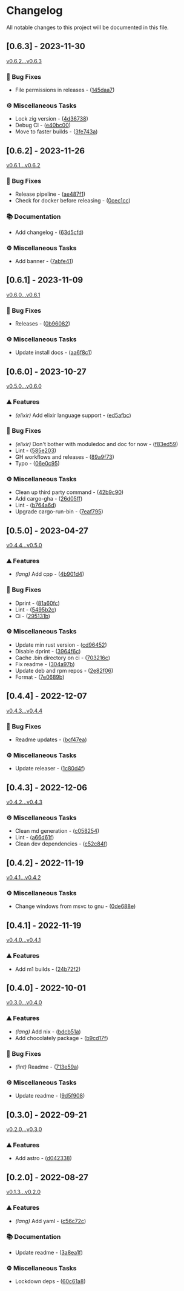 # Changelog

All notable changes to this project will be documented in this file.

## [0.6.3] - 2023-11-30

[v0.6.2...v0.6.3](https://github.com/dustinblackman/languagetool-code-comments/compare/v0.6.2...v0.6.3)

### 🐛 Bug Fixes

- File permissions in releases - ([145daa7](https://github.com/dustinblackman/languagetool-code-comments/commit/145daa73ef9d01e52bb9c817021b998336b826c8))

### ⚙️ Miscellaneous Tasks

- Lock zig version - ([4d36738](https://github.com/dustinblackman/languagetool-code-comments/commit/4d36738fa3c5f0ce866898345a5bea22a8baea77))
- Debug CI - ([e40bc00](https://github.com/dustinblackman/languagetool-code-comments/commit/e40bc007ff5eb83099864419b9889edd1f55c5b5))
- Move to faster builds - ([3fe743a](https://github.com/dustinblackman/languagetool-code-comments/commit/3fe743a2e84b7e02f45bb64fb13981a4e2b4a0f0))

## [0.6.2] - 2023-11-26

[v0.6.1...v0.6.2](https://github.com/dustinblackman/languagetool-code-comments/compare/v0.6.1...v0.6.2)

### 🐛 Bug Fixes

- Release pipeline - ([ae487f1](https://github.com/dustinblackman/languagetool-code-comments/commit/ae487f1f18a80f834ba014d6a34da777e1d6988e))
- Check for docker before releasing - ([0cec1cc](https://github.com/dustinblackman/languagetool-code-comments/commit/0cec1cc1424ee1a70d87fd802703dbed604328a9))

### 📚 Documentation

- Add changelog - ([63d5cfd](https://github.com/dustinblackman/languagetool-code-comments/commit/63d5cfde32e21bc60eb39ca913897e48811e0711))

### ⚙️ Miscellaneous Tasks

- Add banner - ([7abfe41](https://github.com/dustinblackman/languagetool-code-comments/commit/7abfe411f2909f3194bf48bdec127d1fbc918fd9))

## [0.6.1] - 2023-11-09

[v0.6.0...v0.6.1](https://github.com/dustinblackman/languagetool-code-comments/compare/v0.6.0...v0.6.1)

### 🐛 Bug Fixes

- Releases - ([0b96082](https://github.com/dustinblackman/languagetool-code-comments/commit/0b96082358499357be8dc13499e78f72096e2583))

### ⚙️ Miscellaneous Tasks

- Update install docs - ([aa6f8c1](https://github.com/dustinblackman/languagetool-code-comments/commit/aa6f8c1010231697841ebfd5d81d286dd67e1582))

## [0.6.0] - 2023-10-27

[v0.5.0...v0.6.0](https://github.com/dustinblackman/languagetool-code-comments/compare/v0.5.0...v0.6.0)

### ⛰️ Features

- _(elixir)_ Add elixir language support - ([ed5afbc](https://github.com/dustinblackman/languagetool-code-comments/commit/ed5afbc74a44284972a0829d26532c1c495fd8e0))

### 🐛 Bug Fixes

- _(elixir)_ Don't bother with moduledoc and doc for now - ([f83ed59](https://github.com/dustinblackman/languagetool-code-comments/commit/f83ed596328d1e12d6744c305adc633033b5a437))
- Lint - ([585e203](https://github.com/dustinblackman/languagetool-code-comments/commit/585e203a8ed29e166506b8c54af38b0ca3f9c872))
- GH workflows and releases - ([89a9f73](https://github.com/dustinblackman/languagetool-code-comments/commit/89a9f7303f3c760688f4a5107b454ff4be08a0f7))
- Typo - ([06e0c95](https://github.com/dustinblackman/languagetool-code-comments/commit/06e0c95d40bcd8380af91b0ff055cb3b00c4815c))

### ⚙️ Miscellaneous Tasks

- Clean up third party command - ([42b9c90](https://github.com/dustinblackman/languagetool-code-comments/commit/42b9c90e7d942063e6b58e7e7491d84fdaae979d))
- Add cargo-gha - ([26d05ff](https://github.com/dustinblackman/languagetool-code-comments/commit/26d05ff0912e10315a9ca544149ead2e5b11b63c))
- Lint - ([b764a6d](https://github.com/dustinblackman/languagetool-code-comments/commit/b764a6d7fe55aa03b677e1e49987c50dac66b395))
- Upgrade cargo-run-bin - ([7eaf795](https://github.com/dustinblackman/languagetool-code-comments/commit/7eaf795a6006ebf2701399d4f003575a1c9bff71))

## [0.5.0] - 2023-04-27

[v0.4.4...v0.5.0](https://github.com/dustinblackman/languagetool-code-comments/compare/v0.4.4...v0.5.0)

### ⛰️ Features

- _(lang)_ Add cpp - ([4b901d4](https://github.com/dustinblackman/languagetool-code-comments/commit/4b901d4f062760124837975c3a30164a3f5bad8c))

### 🐛 Bug Fixes

- Dprint - ([81a60fc](https://github.com/dustinblackman/languagetool-code-comments/commit/81a60fc1d0f2e649584743f563056e7d39b74f75))
- Lint - ([5495b2c](https://github.com/dustinblackman/languagetool-code-comments/commit/5495b2c06ffb740f6102d76b18edc8fce51373cc))
- Ci - ([295131b](https://github.com/dustinblackman/languagetool-code-comments/commit/295131bd4afd536933d61c20c9d6e873013a240a))

### ⚙️ Miscellaneous Tasks

- Update min rust version - ([cd96452](https://github.com/dustinblackman/languagetool-code-comments/commit/cd9645221462ec4794513748273f0d5f373405a2))
- Disable dprint - ([3964f6c](https://github.com/dustinblackman/languagetool-code-comments/commit/3964f6c588040a9518d5b8c8fd2a23b20c044ad4))
- Cache .bin directory on ci - ([703216c](https://github.com/dustinblackman/languagetool-code-comments/commit/703216c664e941f32aa481a185559d4e2daa31fd))
- Fix readme - ([304a97b](https://github.com/dustinblackman/languagetool-code-comments/commit/304a97bd03c4398197f56034b9ddb5100d629143))
- Update deb and rpm repos - ([2e82f06](https://github.com/dustinblackman/languagetool-code-comments/commit/2e82f06afc61d16a20959fd4cbe0c6f1f4c44797))
- Format - ([7e0689b](https://github.com/dustinblackman/languagetool-code-comments/commit/7e0689b2abd338b0677d7aa2769f3b02287d9d8b))

## [0.4.4] - 2022-12-07

[v0.4.3...v0.4.4](https://github.com/dustinblackman/languagetool-code-comments/compare/v0.4.3...v0.4.4)

### 🐛 Bug Fixes

- Readme updates - ([bcf47ea](https://github.com/dustinblackman/languagetool-code-comments/commit/bcf47ead1ec4f19ede96331c57807f5ca062c750))

### ⚙️ Miscellaneous Tasks

- Update releaser - ([1c80d4f](https://github.com/dustinblackman/languagetool-code-comments/commit/1c80d4f2b89b75b4e691f6ee8e4ac0a75b0ab282))

## [0.4.3] - 2022-12-06

[v0.4.2...v0.4.3](https://github.com/dustinblackman/languagetool-code-comments/compare/v0.4.2...v0.4.3)

### ⚙️ Miscellaneous Tasks

- Clean md generation - ([c058254](https://github.com/dustinblackman/languagetool-code-comments/commit/c05825477ee2a93636a6be6dce43654b4c47b00d))
- Lint - ([a66d61f](https://github.com/dustinblackman/languagetool-code-comments/commit/a66d61fff86b56719cadc45a208e19dbda3f5a65))
- Clean dev dependencies - ([c52c84f](https://github.com/dustinblackman/languagetool-code-comments/commit/c52c84f478ecd07ef6ccd705bfd89fba250d700f))

## [0.4.2] - 2022-11-19

[v0.4.1...v0.4.2](https://github.com/dustinblackman/languagetool-code-comments/compare/v0.4.1...v0.4.2)

### ⚙️ Miscellaneous Tasks

- Change windows from msvc to gnu - ([0de688e](https://github.com/dustinblackman/languagetool-code-comments/commit/0de688e6f398fd455087c63ebe0ca1cea16df6e0))

## [0.4.1] - 2022-11-19

[v0.4.0...v0.4.1](https://github.com/dustinblackman/languagetool-code-comments/compare/v0.4.0...v0.4.1)

### ⛰️ Features

- Add m1 builds - ([24b72f2](https://github.com/dustinblackman/languagetool-code-comments/commit/24b72f22617fbe8d8c88719c11b6eebbc8a4d2ed))

## [0.4.0] - 2022-10-01

[v0.3.0...v0.4.0](https://github.com/dustinblackman/languagetool-code-comments/compare/v0.3.0...v0.4.0)

### ⛰️ Features

- _(lang)_ Add nix - ([bdcb51a](https://github.com/dustinblackman/languagetool-code-comments/commit/bdcb51aca1423053c7888e97a1b5866d7316c854))
- Add chocolately package - ([b9cd17f](https://github.com/dustinblackman/languagetool-code-comments/commit/b9cd17fc03655676715cc9f624a0b7c3546c03c1))

### 🐛 Bug Fixes

- _(lint)_ Readme - ([713e59a](https://github.com/dustinblackman/languagetool-code-comments/commit/713e59a364b1013a05c191966052cc532675a015))

### ⚙️ Miscellaneous Tasks

- Update readme - ([9d5f908](https://github.com/dustinblackman/languagetool-code-comments/commit/9d5f908ba277ca7954264aaeff3293c814bae284))

## [0.3.0] - 2022-09-21

[v0.2.0...v0.3.0](https://github.com/dustinblackman/languagetool-code-comments/compare/v0.2.0...v0.3.0)

### ⛰️ Features

- Add astro - ([d042338](https://github.com/dustinblackman/languagetool-code-comments/commit/d042338632c68b67b7dd93abf180ba71d6b68ea1))

## [0.2.0] - 2022-08-27

[v0.1.3...v0.2.0](https://github.com/dustinblackman/languagetool-code-comments/compare/v0.1.3...v0.2.0)

### ⛰️ Features

- _(lang)_ Add yaml - ([c56c72c](https://github.com/dustinblackman/languagetool-code-comments/commit/c56c72ce1f0e92a0b84ca4879a9c7c42acd7bc06))

### 📚 Documentation

- Update readme - ([3a8ea1f](https://github.com/dustinblackman/languagetool-code-comments/commit/3a8ea1fef75ad2d3222bca352904c8e028202f24))

### ⚙️ Miscellaneous Tasks

- Lockdown deps - ([60c61a8](https://github.com/dustinblackman/languagetool-code-comments/commit/60c61a81d7990cd5e64331eaa92bd1c628474f12))

<!-- generated by git-cliff -->
